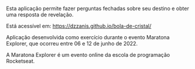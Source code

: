 Esta aplicação permite fazer perguntas fechadas sobre seu destino e obter uma resposta de revelação.

Está acessível em:
https://dzzanis.github.io/bola-de-cristal/

Aplicação desenvolvida como exercício durante o evento Maratona Explorer, que ocorreu entre 06 e 12 de junho de 2022.

A Maratona Explorer é um evento online da escola de programação Rocketseat.
